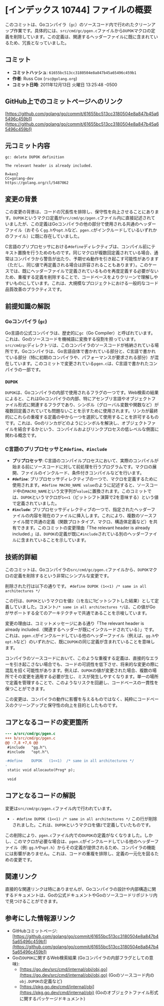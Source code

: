 # [インデックス 10744] ファイルの概要

このコミットは、Goコンパイラ（`gc`）のソースコード内で行われたクリーンアップ作業です。具体的には、`src/cmd/gc/pgen.c`ファイルから`DUPOK`マクロの定義を削除しています。この定義は、関連するヘッダーファイルに既に含まれているため、冗長となっていました。

## コミット

*   **コミットハッシュ**: `61655bc513cc3180504e8a847b45a65496c459b1`
*   **作者**: Russ Cox (`rsc@golang.org`)
*   **コミット日時**: 2011年12月13日 火曜日 13:25:48 -0500

## GitHub上でのコミットページへのリンク

[https://github.com/golang/go/commit/61655bc513cc3180504e8a847b45a65496c459b1](https://github.com/golang/go/commit/61655bc513cc3180504e8a847b45a65496c459b1)

## 元コミット内容

```
gc: delete DUPOK definition

The relevant header is already included.

R=ken2
CC=golang-dev
https://golang.org/cl/5487062
```

## 変更の背景

この変更の背景は、コードの冗長性を排除し、保守性を向上させることにあります。`DUPOK`というマクロ定義が`src/cmd/gc/pgen.c`ファイル内に直接記述されていましたが、この定義はGoコンパイラの他の部分で使用される共通のヘッダーファイル（おそらく`gg.h`や`opt.h`など、`pgen.c`がインクルードしているいずれかのファイル）に既に存在していました。

C言語のプリプロセッサにおける`#define`ディレクティブは、コンパイル前にテキスト置換を行うためのものです。同じマクロが複数回定義されている場合、通常はコンパイラから警告が出たり、予期せぬ動作を引き起こす可能性があります（ただし、同じ値で再定義される場合は許容されることもあります）。このケースでは、既にヘッダーファイルで定義されているものを再度定義する必要がないため、重複する定義を削除することで、コードベースをよりクリーンで理解しやすいものにしています。これは、大規模なプロジェクトにおける一般的なコード品質改善のプラクティスです。

## 前提知識の解説

### Goコンパイラ (`gc`)

Go言語の公式コンパイラは、歴史的に`gc`（Go Compiler）と呼ばれています。これは、Goのソースコードを機械語に変換する役割を担っています。`src/cmd/gc`ディレクトリは、このコンパイラのソースコードが格納されている場所です。Goコンパイラは、Go言語自体で書かれている部分と、C言語で書かれている部分（特に初期のコンパイラや、パフォーマンスが要求される部分）が混在しています。このコミットで変更されている`pgen.c`は、C言語で書かれたコンパイラの一部です。

### `DUPOK`

`DUPOK`は、Goコンパイラの内部で使用されるフラグの一つです。Web検索の結果によると、これはGoコンパイラの内部、特にアセンブリ言語やオブジェクトファイル形式に関連するフラグであり、シンボル（グローバル変数や関数など）が複数回定義されていても問題ないことを示すために使用されます。リンカが最終的にこれらの重複する定義の中から一つを選択して使用することを許可するものです。これは、Goのリンカがどのようにシンボルを解決し、オブジェクトファイルを結合するかという、コンパイルおよびリンクプロセスの低レベルな側面に関わる概念です。

### C言語のプリプロセッサと`#define`、`#include`

*   **プリプロセッサ**: C言語のコンパイルプロセスにおいて、実際のコンパイルが始まる前にソースコードに対して前処理を行うプログラムです。マクロの展開、ファイルのインクルード、条件付きコンパイルなどを行います。
*   **`#define`**: プリプロセッサディレクティブの一つで、マクロを定義するために使用されます。`#define MACRO_NAME value`のように記述すると、ソースコード中の`MACRO_NAME`という文字列が`value`に置換されます。このコミットでは、`DUPOK`というマクロが`1<<1`（ビットシフト演算で2を意味する）という値で定義されていました。
*   **`#include`**: プリプロセッサディレクティブの一つで、指定されたヘッダーファイルの内容を現在のファイルに挿入します。これにより、複数のソースファイル間で共通の定義（関数プロトタイプ、マクロ、構造体定義など）を共有できます。このコミットの変更理由「The relevant header is already included.」は、`DUPOK`の定義が既に`#include`されている別のヘッダーファイルに含まれていることを示しています。

## 技術的詳細

このコミットは、Goコンパイラの`src/cmd/gc/pgen.c`ファイルから、`DUPOK`マクロの定義を削除するという非常にシンプルな変更です。

削除された行は以下の通りです。
`#define DUPOK (1<<1) /* same in all architectures */`

この行は、`DUPOK`というマクロを値`2`（`1`を左に1ビットシフトした結果）として定義していました。コメント`/* same in all architectures */`は、この値がGoがサポートする全てのアーキテクチャで共通であることを示唆しています。

変更の理由は、コミットメッセージにある通り「The relevant header is already included.（関連するヘッダーが既にインクルードされている）」です。これは、`pgen.c`がインクルードしている他のヘッダーファイル（例えば、`gg.h`や`opt.h`など）のいずれかに、既に`DUPOK`の同じ定義が含まれていることを意味します。

コンパイラのソースコードにおいて、このような重複する定義は、直接的なエラーを引き起こさない場合でも、コードの可読性を低下させ、将来的な変更の際に混乱を招く可能性があります。例えば、`DUPOK`の値が変更された場合、複数の場所でその変更を適用する必要が生じ、ミスが発生しやすくなります。単一の場所で定義を管理することで、このようなリスクを回避し、コードベースの一貫性を保つことができます。

この変更は、コンパイラの動作に影響を与えるものではなく、純粋にコードベースのクリーンアップと保守性の向上を目的としたものです。

## コアとなるコードの変更箇所

```diff
--- a/src/cmd/gc/pgen.c
+++ b/src/cmd/gc/pgen.c
@@ -7,8 +7,6 @@
 #include	"gg.h"\
 #include	"opt.h"\
 
-#define	DUPOK	(1<<1)  /* same in all architectures */
-
 static void allocauto(Prog* p);
 
 void
```

## コアとなるコードの解説

変更は`src/cmd/gc/pgen.c`ファイル内で行われています。

*   `- #define DUPOK (1<<1) /* same in all architectures */`
    この行が削除されました。これは、`DUPOK`というマクロを値`2`で定義していたものです。

この削除により、`pgen.c`ファイル内での`DUPOK`の定義がなくなりました。しかし、このマクロが必要な場合は、`pgen.c`がインクルードしている他のヘッダーファイル（例: `gg.h`や`opt.h`）からその定義が提供されるため、コンパイラの機能には影響がありません。これは、コードの重複を排除し、定義の一元化を図るための変更です。

## 関連リンク

直接的な関連リンクは特にありませんが、Goコンパイラの設計や内部構造に関するドキュメントは、Goの公式ドキュメントやGoのソースコードリポジトリ内で見つけることができます。

## 参考にした情報源リンク

*   GitHubコミットページ: [https://github.com/golang/go/commit/61655bc513cc3180504e8a847b45a65496c459b1](https://github.com/golang/go/commit/61655bc513cc3180504e8a847b45a65496c459b1)
*   Goの`DUPOK`に関するWeb検索結果 (Goコンパイラの内部フラグとしての意味):
    *   [https://go.dev/src/cmd/internal/obj/obj.go](https://go.dev/src/cmd/internal/obj/obj.go) (Goのソースコード内の`obj.DUPOK`の定義など)
    *   [https://pkg.go.dev/cmd/internal/obj](https://pkg.go.dev/cmd/internal/obj) (Goのオブジェクトファイル形式に関するパッケージドキュメント)
